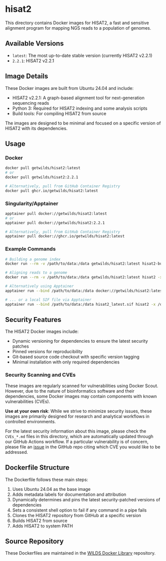 # hisat2

This directory contains Docker images for HISAT2, a fast and sensitive alignment program for mapping NGS reads to a population of genomes.

## Available Versions

- `latest`: The most up-to-date stable version (currently HISAT2 v2.2.1)
- `2.2.1`: HISAT2 v2.2.1

## Image Details

These Docker images are built from Ubuntu 24.04 and include:

- HISAT2 v2.2.1: A graph-based alignment tool for next-generation sequencing reads
- Python 3: Required for HISAT2 indexing and some analysis scripts
- Build tools: For compiling HISAT2 from source

The images are designed to be minimal and focused on a specific version of HISAT2 with its dependencies.

## Usage

### Docker

```bash
docker pull getwilds/hisat2:latest
# or
docker pull getwilds/hisat2:2.2.1

# Alternatively, pull from GitHub Container Registry
docker pull ghcr.io/getwilds/hisat2:latest
```

### Singularity/Apptainer

```bash
apptainer pull docker://getwilds/hisat2:latest
# or
apptainer pull docker://getwilds/hisat2:2.2.1

# Alternatively, pull from GitHub Container Registry
apptainer pull docker://ghcr.io/getwilds/hisat2:latest
```

### Example Commands

```bash
# Building a genome index
docker run --rm -v /path/to/data:/data getwilds/hisat2:latest hisat2-build -p 4 /data/reference.fa /data/reference_index

# Aligning reads to a genome
docker run --rm -v /path/to/data:/data getwilds/hisat2:latest hisat2 -x /data/reference_index -1 /data/reads_1.fq -2 /data/reads_2.fq -S /data/output.sam

# Alternatively using Apptainer
apptainer run --bind /path/to/data:/data docker://getwilds/hisat2:latest hisat2-build -p 4 /data/reference.fa /data/reference_index

# ... or a local SIF file via Apptainer
apptainer run --bind /path/to/data:/data hisat2_latest.sif hisat2 -x /data/reference_index -1 /data/reads_1.fq -2 /data/reads_2.fq -S /data/output.sam
```

## Security Features

The HISAT2 Docker images include:

- Dynamic versioning for dependencies to ensure the latest security patches
- Pinned versions for reproducibility
- Git-based source code checkout with specific version tagging
- Minimal installation with only required dependencies

### Security Scanning and CVEs

These images are regularly scanned for vulnerabilities using Docker Scout. However, due to the nature of bioinformatics software and their dependencies, some Docker images may contain components with known vulnerabilities (CVEs).

**Use at your own risk**: While we strive to minimize security issues, these images are primarily designed for research and analytical workflows in controlled environments.

For the latest security information about this image, please check the `CVEs_*.md` files in this directory, which are automatically updated through our GitHub Actions workflow. If a particular vulnerability is of concern, please file an [issue](https://github.com/getwilds/wilds-docker-library/issues) in the GitHub repo citing which CVE you would like to be addressed.

## Dockerfile Structure

The Dockerfile follows these main steps:

1. Uses Ubuntu 24.04 as the base image
2. Adds metadata labels for documentation and attribution
3. Dynamically determines and pins the latest security-patched versions of dependencies
4. Sets a consistent shell option to fail if any command in a pipe fails
5. Clones the HISAT2 repository from GitHub at a specific version
6. Builds HISAT2 from source
7. Adds HISAT2 to system PATH

## Source Repository

These Dockerfiles are maintained in the [WILDS Docker Library](https://github.com/getwilds/wilds-docker-library) repository.
